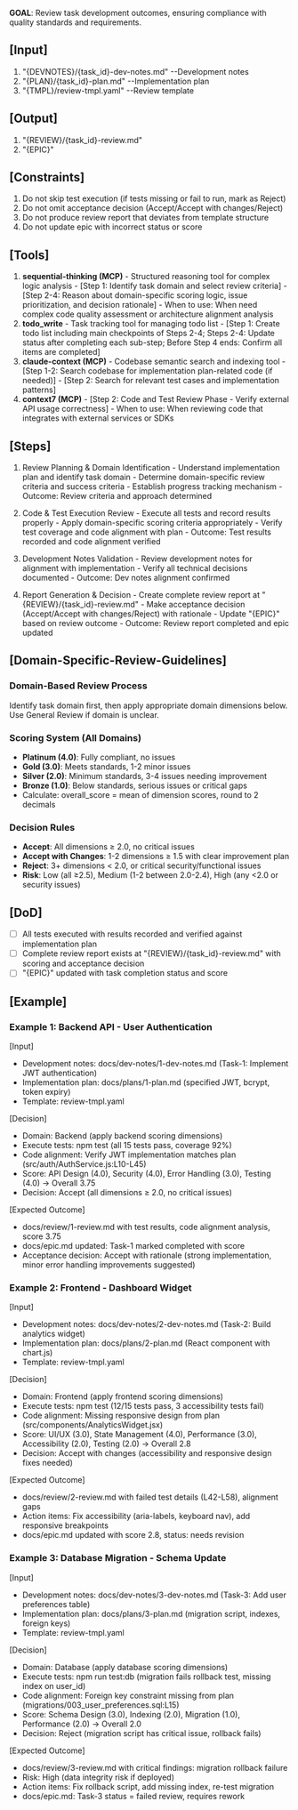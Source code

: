 **GOAL**: Review task development outcomes, ensuring compliance with quality standards and requirements.

## [Input]
  1. "{DEVNOTES}/{task_id}-dev-notes.md" --Development notes
  2. "{PLAN}/{task_id}-plan.md" --Implementation plan
  3. "{TMPL}/review-tmpl.yaml" --Review template

## [Output]
  1. "{REVIEW}/{task_id}-review.md"
  2. "{EPIC}"

## [Constraints]
  1. Do not skip test execution (if tests missing or fail to run, mark as Reject)
  2. Do not omit acceptance decision (Accept/Accept with changes/Reject)
  3. Do not produce review report that deviates from template structure
  4. Do not update epic with incorrect status or score

## [Tools]
  1. **sequential-thinking (MCP)** - Structured reasoning tool for complex logic analysis
    - [Step 1: Identify task domain and select review criteria]
    - [Step 2-4: Reason about domain-specific scoring logic, issue prioritization, and decision rationale]
    - When to use: When need complex code quality assessment or architecture alignment analysis
  2. **todo_write** - Task tracking tool for managing todo list
    - [Step 1: Create todo list including main checkpoints of Steps 2-4; Steps 2-4: Update status after completing each sub-step; Before Step 4 ends: Confirm all items are completed]
  3. **claude-context (MCP)** - Codebase semantic search and indexing tool
    - [Step 1-2: Search codebase for implementation plan-related code (if needed)]
    - [Step 2: Search for relevant test cases and implementation patterns]
  4. **context7 (MCP)**
    - [Step 2: Code and Test Review Phase - Verify external API usage correctness]
    - When to use: When reviewing code that integrates with external services or SDKs

## [Steps]
  1. Review Planning & Domain Identification
    - Understand implementation plan and identify task domain
    - Determine domain-specific review criteria and success criteria
    - Establish progress tracking mechanism
    - Outcome: Review criteria and approach determined

  2. Code & Test Execution Review
    - Execute all tests and record results properly
    - Apply domain-specific scoring criteria appropriately
    - Verify test coverage and code alignment with plan
    - Outcome: Test results recorded and code alignment verified

  3. Development Notes Validation
    - Review development notes for alignment with implementation
    - Verify all technical decisions documented
    - Outcome: Dev notes alignment confirmed

  4. Report Generation & Decision
    - Create complete review report at "{REVIEW}/{task_id}-review.md"
    - Make acceptance decision (Accept/Accept with changes/Reject) with rationale
    - Update "{EPIC}" based on review outcome
    - Outcome: Review report completed and epic updated

## [Domain-Specific-Review-Guidelines]
  
  ### **Domain-Based Review Process**
  Identify task domain first, then apply appropriate domain dimensions below. Use General Review if domain is unclear.

  ### **Scoring System (All Domains)**
  - **Platinum (4.0)**: Fully compliant, no issues
  - **Gold (3.0)**: Meets standards, 1-2 minor issues
  - **Silver (2.0)**: Minimum standards, 3-4 issues needing improvement
  - **Bronze (1.0)**: Below standards, serious issues or critical gaps
  - Calculate: overall_score = mean of dimension scores, round to 2 decimals

  ### **Decision Rules**
  - **Accept**: All dimensions ≥ 2.0, no critical issues
  - **Accept with Changes**: 1-2 dimensions ≥ 1.5 with clear improvement plan
  - **Reject**: 3+ dimensions < 2.0, or critical security/functional issues
  - **Risk**: Low (all ≥2.5), Medium (1-2 between 2.0-2.4), High (any <2.0 or security issues)

## [DoD]
  - [ ] All tests executed with results recorded and verified against implementation plan
  - [ ] Complete review report exists at "{REVIEW}/{task_id}-review.md" with scoring and acceptance decision
  - [ ] "{EPIC}" updated with task completion status and score

## [Example]

### Example 1: Backend API - User Authentication
[Input]
- Development notes: docs/dev-notes/1-dev-notes.md (Task-1: Implement JWT authentication)
- Implementation plan: docs/plans/1-plan.md (specified JWT, bcrypt, token expiry)
- Template: review-tmpl.yaml

[Decision]
- Domain: Backend (apply backend scoring dimensions)
- Execute tests: npm test (all 15 tests pass, coverage 92%)
- Code alignment: Verify JWT implementation matches plan (src/auth/AuthService.js:L10-L45)
- Score: API Design (4.0), Security (4.0), Error Handling (3.0), Testing (4.0) → Overall 3.75
- Decision: Accept (all dimensions ≥ 2.0, no critical issues)

[Expected Outcome]
- docs/review/1-review.md with test results, code alignment analysis, score 3.75
- docs/epic.md updated: Task-1 marked completed with score
- Acceptance decision: Accept with rationale (strong implementation, minor error handling improvements suggested)

### Example 2: Frontend - Dashboard Widget
[Input]
- Development notes: docs/dev-notes/2-dev-notes.md (Task-2: Build analytics widget)
- Implementation plan: docs/plans/2-plan.md (React component with chart.js)
- Template: review-tmpl.yaml

[Decision]
- Domain: Frontend (apply frontend scoring dimensions)
- Execute tests: npm test (12/15 tests pass, 3 accessibility tests fail)
- Code alignment: Missing responsive design from plan (src/components/AnalyticsWidget.jsx)
- Score: UI/UX (3.0), State Management (4.0), Performance (3.0), Accessibility (2.0), Testing (2.0) → Overall 2.8
- Decision: Accept with changes (accessibility and responsive design fixes needed)

[Expected Outcome]
- docs/review/2-review.md with failed test details (L42-L58), alignment gaps
- Action items: Fix accessibility (aria-labels, keyboard nav), add responsive breakpoints
- docs/epic.md updated with score 2.8, status: needs revision

### Example 3: Database Migration - Schema Update
[Input]
- Development notes: docs/dev-notes/3-dev-notes.md (Task-3: Add user preferences table)
- Implementation plan: docs/plans/3-plan.md (migration script, indexes, foreign keys)
- Template: review-tmpl.yaml

[Decision]
- Domain: Database (apply database scoring dimensions)
- Execute tests: npm run test:db (migration fails rollback test, missing index on user_id)
- Code alignment: Foreign key constraint missing from plan (migrations/003_user_preferences.sql:L15)
- Score: Schema Design (3.0), Indexing (2.0), Migration (1.0), Performance (2.0) → Overall 2.0
- Decision: Reject (migration script has critical issue, rollback fails)

[Expected Outcome]
- docs/review/3-review.md with critical findings: migration rollback failure
- Risk: High (data integrity risk if deployed)
- Action items: Fix rollback script, add missing index, re-test migration
- docs/epic.md: Task-3 status = failed review, requires rework
